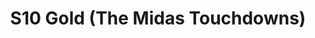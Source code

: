 ---
title: S10 Gold (The Midas Touchdowns)
permalink: "/teams/s10-gold"
members:
- Randy Snight - Captain
- Sheerod Wilkerson - Quarterback
- Jay Anderson
- Porter Brockway
- John Clemons
- Daniel Erkenbrack
- Billy Lechert
- William Lipovsky
- Donald Mitchell
- John Piedrahita
- Caleb Robinson
- Bryan Sanders
- Joe Schleupner
- Marcus Kendrick - Supplemental
teamid: 4427
name: S10 Gold
color: The Midas Touchdowns
division: ''
---